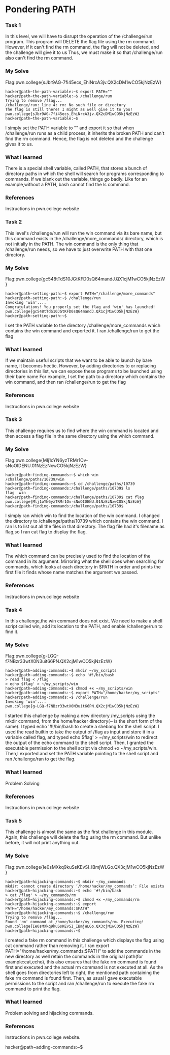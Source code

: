 # Pondering PATH
### Task 1
In this level, we will have to disrupt the operation of the /challenge/run program. This program will DELETE the flag file using 
the rm command. However, if it can't find the rm command, the flag will not be deleted, and the challenge will give it to us 
Thus, we must make it so that /challenge/run also can't find the rm command.
### My Solve
Flag:pwn.college{sJbr9AG-7fi45ecs_EhiNrcA3jv.QX2cDM1wCO5kjNzEzW}
```
hacker@path~the-path-variable:~$ export PATH=""
hacker@path~the-path-variable:~$ /challenge/run
Trying to remove /flag...
/challenge/run: line 4: rm: No such file or directory
The flag is still there! I might as well give it to you!
pwn.college{sJbr9AG-7fi45ecs_EhiNrcA3jv.QX2cDM1wCO5kjNzEzW}
hacker@path~the-path-variable:~$
```
I simply set the PATH variable to "" and export it so that when /challenge/run runs as a child process, 
it inherits the broken PATH and can't find the rm command. Hence, the flag is not deleted and the challenge gives it to us.
### What I learned
There is a special shell variable, called PATH, that stores a bunch of directory paths in which the shell will search for programs 
corresponding to commands. If we blank out the variable, things go badly.
Like for an example,without a PATH, bash cannot find the ls command.
### References
Instructions in pwn.college website


### Task 2
This level's /challenge/run will run the win command via its bare name, but this command exists in the 
/challenge/more_commands/ directory, which is not initially in the PATH. 
The win command is the only thing that /challenge/run needs, so we have to just overwrite PATH with that one directory.
### My Solve
Flag:pwn.college{gc548tTdS10JGtKFD0sQ64mandJ.QX1cjM1wCO5kjNzEzW}
```
hacker@path~setting-path:~$ export PATH="/challenge/more_commands"
hacker@path~setting-path:~$ /challenge/run
Invoking 'win'....
Congratulations! You properly set the flag and 'win' has launched!
pwn.college{gc548tTdS10JGtKFD0sQ64mandJ.QX1cjM1wCO5kjNzEzW}
hacker@path~setting-path:~$
```
I set the PATH variable to the directory /challenge/more_commands which contains the win command and exported it. I ran /challenge/run
to get the flag
### What I learned
If we maintain useful scripts that we want to be able to launch by bare name, it becomes hectic.
However, by adding directories to or replacing directories in this list, we can expose these programs to be launched using their bare name
For example, I set the path to a directory which contains the win command, and then ran /challenge/run to get the flag
### References
Instructions in pwn.college website


### Task 3
This challenge requires us to find where the win command is located and then access a flag file in the same directory using the 
which command.
### My Solve
Flag:pwn.college{Mlj1oYN6yzTRMr1Ov-sNoOIDENU.01NzEzNxwCO5kjNzEzW}
```
hacker@path~finding-commands:~$ which win
/challenge/paths/10739/win
hacker@path~finding-commands:~$ cd /challenge/paths/10739
hacker@path~finding-commands:/challenge/paths/10739$ ls
flag  win
hacker@path~finding-commands:/challenge/paths/10739$ cat flag
pwn.college{Mlj1oYN6yzTRMr1Ov-sNoOIDENU.01NzEzNxwCO5kjNzEzW}
hacker@path~finding-commands:/challenge/paths/10739$
```
I simply ran which win to find the location of the win command. I changed the directory to /challenge/paths/10739 which contains the win
command. I ran ls to list out all the files in that directory. The flag file had it's filename as flag,so I ran cat flag to display
the flag.
### What I learned
The which command can be precisely used to find the location of the command in its argument.
Mirroring what the shell does when searching for commands, which looks at each directory in $PATH in order and 
prints the first file it finds whose name matches the argument we passed.
### References
Instructions in pwn.college website


### Task 4
In this challenge,the win command does not exist. We need to make a shell script called win, add its location to the PATH, and 
enable /challenge/run to find it.
### My Solve
Flag:pwn.college{g-LGQ-f7NBzr33wtX0N3uit66PN.QX2cjM1wCO5kjNzEzW}
```
hacker@path~adding-commands:~$ mkdir ~/my_scripts
hacker@path~adding-commands:~$ echo '#!/bin/bash
> read flag < /flag
> echo $flag' > ~/my_scripts/win
hacker@path~adding-commands:~$ chmod +x ~/my_scripts/win
hacker@path~adding-commands:~$ export PATH="/home/hacker/my_scripts"
hacker@path~adding-commands:~$ /challenge/run
Invoking 'win'....
pwn.college{g-LGQ-f7NBzr33wtX0N3uit66PN.QX2cjM1wCO5kjNzEzW}
```
I started this challenge by making a new directory /my_scripts using the mkdir command, from the home/hacker directory(~ is the short form
of the same). I typed echo '#!/bin/bash to create a shebang for the shell script.  I used the read builtin to take the output of /flag
as input and store it in a variable called flag, and typed  echo $flag' > ~/my_scripts/win to redirect the output of the echo command
to the shell script. Then, I granted the executable permission to the shell script via chmod +x ~/my_scripts/win. Then,I exported and set
the PATH variable pointing to the shell script and ran /challenge/ran to get the flag.
### What I learned
Problem Solving
### References
Instructions in pwn.college website


### Task 5
This challenge is almost the same as the first challenge in this module. Again, this challenge will delete the flag using the rm command.
But unlike before, it will not print anything out.
### My Solve
Flag:pwn.college{Ie0sMXkq9kuSsKEvSI_IBmjWLGo.QX3cjM1wCO5kjNzEzW}
```
hacker@path~hijacking-commands:~$ mkdir ~/my_commands
mkdir: cannot create directory ‘/home/hacker/my_commands’: File exists
hacker@path~hijacking-commands:~$ echo '#!/bin/bash
> cat /flag' > ~/my_commands/rm
hacker@path~hijacking-commands:~$ chmod +x ~/my_commands/rm
hacker@path~hijacking-commands:~$ export PATH="/home/hacker/my_commands:$PATH"
hacker@path~hijacking-commands:~$ /challenge/run
Trying to remove /flag...
Found 'rm' command at /home/hacker/my_commands/rm. Executing!
pwn.college{Ie0sMXkq9kuSsKEvSI_IBmjWLGo.QX3cjM1wCO5kjNzEzW}
hacker@path~hijacking-commands:~$
```
I created a fake rm command in this challenge which displays the flag using cat command rather than removing it. I ran 
export PATH="/home/hacker/my_commands:$PATH" to add the commands in the new directory as well retain the commands in the original
path(for example:cat,echo), this also ensures that the fake rm command is found first and executed and the actual rm command is
not executed at all. As the shell goes from directories left to right, the mentioned path containing the fake rm command is found first.
Then, as usual I gave executable permissions to the script and ran /challenge/run to execute the fake rm command to print the flag.
### What I learned
Problem solving and hijacking commands.
### References
Instructions in pwn.college website.












hacker@path~adding-commands:~$























